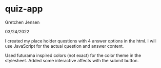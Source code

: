 # quiz-app
Gretchen Jensen


03/24/2022

I created my place holder questions with 4 answer options in the html. I will use JavaScript for the actual question and answer content.

Used futurama inspired colors (not exact) for the color theme in the stylesheet. Added some interactive affects with the submit button.

